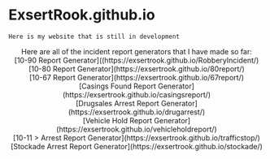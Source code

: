# ExsertRook.github.io
    Here is my website that is still in development
<p align="center">
    Here are all of the incident report generators that I have made so far:<br />
    [10-90 Report Generator]((https://exsertrook.github.io/RobberyIncident/)<br />
    [10-80 Report Generator](https://exsertrook.github.io/80report/)<br />
    [10-67 Report Generator](https://exsertrook.github.io/67report/)<br />
    [Casings Found Report Generator](https://exsertrook.github.io/casingsreport/)<br />
    [Drugsales Arrest Report Generator](https://exsertrook.github.io/drugarrest/)<br />
    [Vehicle Hold Report Generator](https://exsertrook.github.io/vehicleholdreport/)<br />
    [10-11 > Arrest Report Generator](https://exsertrook.github.io/trafficstop/)<br />
    [Stockade Arrest Report Generator](https://exsertrook.github.io/stockade/)
</p>
